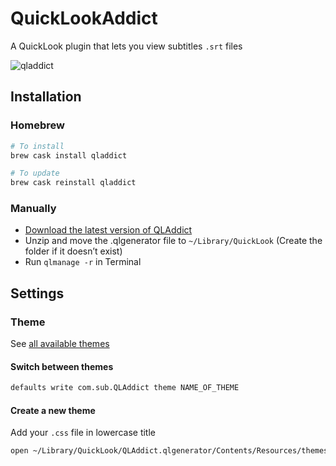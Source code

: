 # QuickLookAddict
A QuickLook plugin that lets you view subtitles `.srt` files

![qladdict](https://cloud.githubusercontent.com/assets/10502887/26023744/72beaed2-37c3-11e7-8adc-6fac4e0d780a.png)

## Installation

### Homebrew
```bash
# To install
brew cask install qladdict

# To update
brew cask reinstall qladdict
```

### Manually

- [Download the latest version of QLAddict](https://github.com/tattali/QLAddict/releases/latest)
- Unzip and move the .qlgenerator file to `~/Library/QuickLook` (Create the folder if it doesn’t exist)
- Run `qlmanage -r` in Terminal


## Settings

### Theme

See [all available themes](available-themes.md)

#### Switch between themes

```bash
defaults write com.sub.QLAddict theme NAME_OF_THEME
```

#### Create a new theme

Add your `.css` file in lowercase title

```bash
open ~/Library/QuickLook/QLAddict.qlgenerator/Contents/Resources/themes/
```
